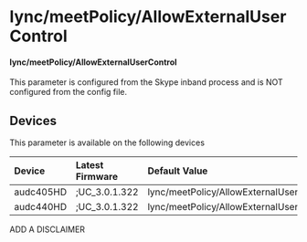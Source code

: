 ﻿---
description: lync/meetPolicy/AllowExternalUserControl
search:
    keywords: ['lync','meetPolicy','AllowExternalUserControl']
---

# lync/meetPolicy/AllowExternalUserControl

#### lync/meetPolicy/AllowExternalUserControl

This parameter is configured from the Skype inband process and is NOT configured from the config file.



## Devices
This parameter is available on the following devices

| Device | Latest Firmware | Default Value |
|:---|:---|:---|
| audc405HD | ;UC_3.0.1.322 | lync/meetPolicy/AllowExternalUserControl=0 
| audc440HD | ;UC_3.0.1.322 | lync/meetPolicy/AllowExternalUserControl=0 

ADD A DISCLAIMER
